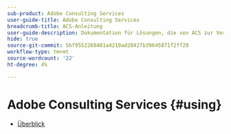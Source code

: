 ```yaml
---
sub-product: Adobe Consulting Services
user-guide-title: Adobe Consulting Services
breadcrumb-title: ACS-Anleitung
user-guide-description: Dokumentation für Lösungen, die von ACS zur Verwendung mit AEM erstellt wurden.
hide: true
source-git-commit: 5bf9552268481a4210ad28427b39645871f2ff28
workflow-type: tm+mt
source-wordcount: '22'
ht-degree: 4%

---
```



# Adobe Consulting Services {#using}

+ [Überblick](overview.md)
